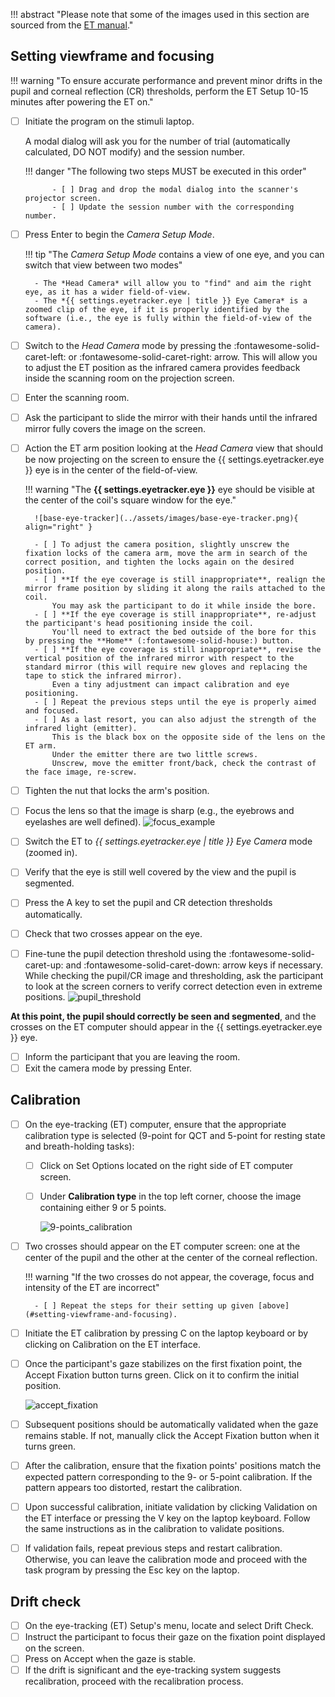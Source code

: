 !!! abstract "Please note that some of the images used in this section are sourced from the [ET manual](../assets/files/EL1000Plus_UserManual_1.0.20_GOP.pdf)."

## Setting viewframe and focusing

!!! warning "To ensure accurate performance and prevent minor drifts in the pupil and corneal reflection (CR) thresholds, perform the ET Setup 10-15 minutes after powering the ET on."

- [ ] Initiate the program on the stimuli laptop.

    A modal dialog will ask you for the number of trial (automatically calculated, DO NOT modify) and the session number.

    !!! danger "The following two steps MUST be executed in this order"

            - [ ] Drag and drop the modal dialog into the scanner's projector screen.
            - [ ] Update the session number with the corresponding number.

- [ ] Press <span class="keypress">Enter</span> to begin the *Camera Setup Mode*.

    !!! tip "The *Camera Setup Mode* contains a view of one eye, and you can switch that view between two modes"

        - The *Head Camera* will allow you to "find" and aim the right eye, as it has a wider field-of-view.
        - The *{{ settings.eyetracker.eye | title }} Eye Camera* is a zoomed clip of the eye, if it is properly identified by the software (i.e., the eye is fully within the field-of-view of the camera).

- [ ] Switch to the *Head Camera* mode by pressing the <span class="keypress">:fontawesome-solid-caret-left:</span> or <span class="keypress">:fontawesome-solid-caret-right:</span> arrow.
    This will allow you to adjust the ET position as the infrared camera provides feedback inside the scanning room on the projection screen.
- [ ] Enter the scanning room.
- [ ] Ask the participant to slide the mirror with their hands until the infrared mirror fully covers the image on the screen.
- [ ] Action the ET arm position looking at the *Head Camera* view that should be now projecting on the screen to ensure the {{ settings.eyetracker.eye }} eye is in the center of the field-of-view.

    !!! warning "The **{{ settings.eyetracker.eye }}** eye should be visible at the center of the coil's square window for the eye."

        ![base-eye-tracker](../assets/images/base-eye-tracker.png){ align="right" }

        - [ ] To adjust the camera position, slightly unscrew the fixation locks of the camera arm, move the arm in search of the correct position, and tighten the locks again on the desired position.
        - [ ] **If the eye coverage is still inappropriate**, realign the mirror frame position by sliding it along the rails attached to the coil.
            You may ask the participant to do it while inside the bore.
        - [ ] **If the eye coverage is still inappropriate**, re-adjust the participant's head positioning inside the coil.
            You'll need to extract the bed outside of the bore for this by pressing the **Home** (:fontawesome-solid-house:) button.
        - [ ] **If the eye coverage is still inappropriate**, revise the vertical position of the infrared mirror with respect to the standard mirror (this will require new gloves and replacing the tape to stick the infrared mirror).
            Even a tiny adjustment can impact calibration and eye positioning.
        - [ ] Repeat the previous steps until the eye is properly aimed and focused.
        - [ ] As a last resort, you can also adjust the strength of the infrared light (emitter).
            This is the black box on the opposite side of the lens on the ET arm.
            Under the emitter there are two little screws.
            Unscrew, move the emitter front/back, check the contrast of the face image, re-screw.

- [ ] Tighten the nut that locks the arm's position.
- [ ] Focus the lens so that the image is sharp (e.g., the eyebrows and eyelashes are well defined).
    ![focus_example](../assets/images/focus.png)
- [ ] Switch the ET to *{{ settings.eyetracker.eye | title }} Eye Camera* mode (zoomed in).
- [ ] Verify that the eye is still well covered by the view and the pupil is segmented.
- [ ] Press the <span class="keypress">A</span> key to set the pupil and CR detection thresholds automatically.
- [ ] Check that two crosses appear on the eye.
- [ ] Fine-tune the pupil detection threshold using the <span class="keypress">:fontawesome-solid-caret-up:</span> and <span class="keypress">:fontawesome-solid-caret-down:</span> arrow keys if necessary.
    While checking the pupil/CR image and thresholding, ask the participant to look at the screen corners to verify correct detection even in extreme positions.
    ![pupil_threshold](../assets/images/pupil_threshold.png)

**At this point, the pupil should correctly be seen and segmented**, and the crosses on the ET computer should appear in the {{ settings.eyetracker.eye }} eye.

- [ ] Inform the participant that you are leaving the room.
- [ ] Exit the camera mode by pressing <span class="keypress">Enter</span>.

## Calibration

- [ ] On the eye-tracking (ET) computer, ensure that the appropriate calibration type is selected (9-point for QCT and 5-point for resting state and breath-holding tasks):
    - [ ] Click on <span class="keypress">Set Options</span> located on the right side of ET computer screen.
    - [ ] Under **Calibration type** in the top left corner, choose the image containing either 9 or 5 points.

        ![9-points_calibration](../assets/images/9-points_calibration.jpg)

- [ ] Two crosses should appear on the ET computer screen: one at the center of the pupil and the other at the center of the corneal reflection.

    !!! warning "If the two crosses do not appear, the coverage, focus and intensity of the ET are incorrect"

        - [ ] Repeat the steps for their setting up given [above](#setting-viewframe-and-focusing).

- [ ] Initiate the ET calibration by pressing <span class="keypress">C</span> on the laptop keyboard or by clicking on <span class="keypress">Calibration</span> on the ET interface.
- [ ] Once the participant's gaze stabilizes on the first fixation point, the <span class="keypress">Accept Fixation</span> button turns green.
    Click on it to confirm the initial position.

    ![accept_fixation](../assets/images/accept_fixation.jpg)

- [ ] Subsequent positions should be automatically validated when the gaze remains stable.
    If not, manually click the <span class="keypress">Accept Fixation</span> button when it turns green.
- [ ] After the calibration, ensure that the fixation points' positions match the expected pattern corresponding to the 9- or 5-point calibration.
    If the pattern appears too distorted, restart the calibration.
- [ ] Upon successful calibration, initiate validation by clicking <span class="keypress">Validation</span> on the ET interface or pressing the <span class="keypress">V</span> key on the laptop keyboard. Follow the same instructions as in the calibration to validate positions.
- [ ] If validation fails, repeat previous steps and restart calibration. Otherwise, you can leave the calibration mode and proceed with the task program by pressing the <span class="keypress">Esc</span> key on the laptop.

## Drift check

- [ ]  On the eye-tracking (ET) Setup's menu, locate and select <span class="keypress">Drift Check</span>.
- [ ]  Instruct the participant to focus their gaze on the fixation point displayed on the screen.
- [ ]  Press on <span class="keypress">Accept</span> when the gaze is stable.
- [ ]  If the drift is significant and the eye-tracking system suggests recalibration, proceed with the recalibration process.